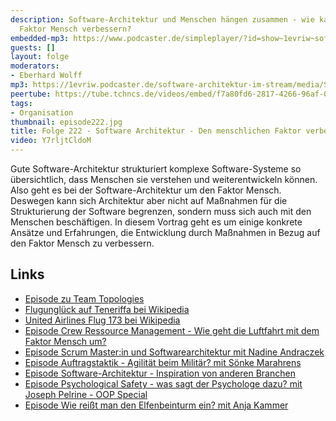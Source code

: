 ```yaml
---
description: Software-Architektur und Menschen hängen zusammen - wie kann man den
  Faktor Mensch verbessern?
embedded-mp3: https://www.podcaster.de/simpleplayer/?id=show~1evriw~software-architektur-im-stream~pod-ef08eae0269fe05778b7b0f0d&v=1719578001
guests: []
layout: folge
moderators:
- Eberhard Wolff
mp3: https://1evriw.podcaster.de/software-architektur-im-stream/media/Software_Architektur_-_Den_menschlichen_Faktor_verbessern.mp3
peertube: https://tube.tchncs.de/videos/embed/f7a80fd6-2817-4266-96af-038ff0179cbf
tags:
- Organisation
thumbnail: episode222.jpg
title: Folge 222 - Software Architektur - Den menschlichen Faktor verbessern!
video: Y7rljtCldoM
---
```


Gute Software-Architektur strukturiert komplexe Software-Systeme so
übersichtlich, dass Menschen sie verstehen und weiterentwickeln
können. Also geht es bei der Software-Architektur um den Faktor
Mensch. Deswegen kann sich Architektur aber nicht auf Maßnahmen für
die Strukturierung der Software begrenzen, sondern muss sich auch mit
den Menschen beschäftigen. In diesem Vortrag geht es um einige
konkrete Ansätze und Erfahrungen, die Entwicklung durch Maßnahmen in
Bezug auf den Faktor Mensch zu verbessern.

## Links

* [Episode zu Team Topologies](https://software-architektur.tv/2024/04/18/folge213.html)
* [Flugunglück auf Teneriffa bei Wikipedia](https://en.wikipedia.org/wiki/Tenerife_airport_disaster)
* [United Airlines Flug 173 bei Wikipedia](https://en.wikipedia.org/wiki/United_Airlines_Flight_173)
* [Episode Crew Ressource Management - Wie geht die Luftfahrt mit dem Faktor Mensch um?](https://software-architektur.tv/2023/08/11/folge178.html)
* [Episode Scrum Master:in und Softwarearchitektur mit Nadine Andraczek](https://software-architektur.tv/2023/08/04/folge177.html)
* [Episode Auftragstaktik - Agilität beim Militär? mit Sönke Marahrens](https://software-architektur.tv/2022/11/04/folge141.html)
* [Episode Software-Architektur - Inspiration von anderen Branchen](https://software-architektur.tv/2023/10/27/folge187.html)
* [Episode Psychological Safety - was sagt der Psychologe dazu? mit Joseph Pelrine - OOP Special](https://software-architektur.tv/2023/06/02/folge167.html)
* [Episode  Wie reißt man den Elfenbeinturm ein? mit Anja Kammer](https://software-architektur.tv/2023/01/13/folge147.html)
